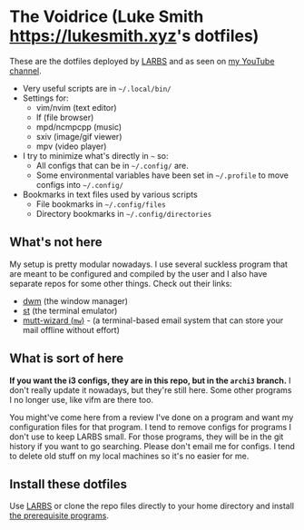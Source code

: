 # The Voidrice (Luke Smith <https://lukesmith.xyz>'s dotfiles)

These are the dotfiles deployed by [LARBS](https://larbs.xyz) and as seen on [my YouTube channel](https://youtube.com/c/lukesmithxyz).

- Very useful scripts are in `~/.local/bin/`
- Settings for:
	- vim/nvim (text editor)
	- lf (file browser)
	- mpd/ncmpcpp (music)
	- sxiv (image/gif viewer)
	- mpv (video player)
- I try to minimize what's directly in `~` so:
	- All configs that can be in `~/.config/` are.
	- Some environmental variables have been set in `~/.profile` to move configs into `~/.config/`
- Bookmarks in text files used by various scripts
	- File bookmarks in `~/.config/files`
	- Directory bookmarks in `~/.config/directories`

## What's not here

My setup is pretty modular nowadays.
I use several suckless program that are meant to be configured and compiled by the user and I also have separate repos for some other things.
Check out their links:

- [dwm](https://github.com/lukesmithxyz/dwm) (the window manager)
- [st](https://github.com/lukesmithxyz/st) (the terminal emulator)
- [mutt-wizard (`mw`)](https://github.com/lukesmithxyz/mutt-wizard) - (a terminal-based email system that can store your mail offline without effort)

## What is sort of here

**If you want the i3 configs, they are in this repo, but in the `archi3` branch.** I don't really update it nowadays, but they're still here. Some other programs I no longer use, like vifm are there too.

You might've come here from a review I've done on a program and want my configuration files for that program.
I tend to remove configs for programs I don't use to keep LARBS small. For those programs, they will be in the git history if you want to go searching. Please don't email me for configs. I tend to delete old stuff on my local machines so it's no easier for me.

## Install these dotfiles

Use [LARBS](https://larbs.xyz) or clone the repo files directly to your home directory and install [the prerequisite programs](https://github.com/LukeSmithxyz/LARBS/blob/master/voiddwm/vprogs.csv).
